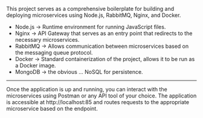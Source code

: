 This project serves as a comprehensive boilerplate for building and deploying microservices using Node.js, RabbitMQ, Nginx, and Docker.


- Node.js -> Runtime environment for running JavaScript files.
- Nginx -> API Gateway that serves as an entry point that redirects to the necessary microservices.
- RabbitMQ -> Allows communication between microservices based on the messaging queue protocol.
- Docker -> Standard containerization of the project, allows it to be run as a Docker image.
- MongoDB -> the obvious ... NoSQL for persistence.
---
Once the application is up and running, you can interact with the microservices using Postman or any API tool of your choice. The application is accessible at http://localhost:85 and routes requests to the appropriate microservice based on the endpoint.
